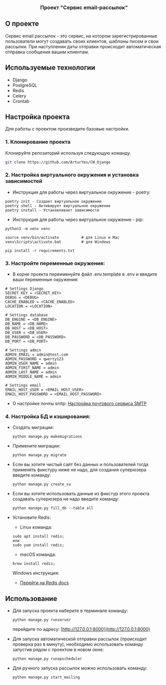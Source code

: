 <h3 align="center">Проект "Сервис email-рассылок"</h3>

## О проекте

Сервис email рассылок - это сервис, на котором зарегистрированные пользователи могут создавать своих клиентов, шаблоны писем и свои рассылки. При наступлении даты отправки происходит автоматическая отправка сообщения вашим клиентам.

## Используемые технологии
- Django
- PostgreSQL
- Redis
- Celery
- Crontab


## Настройка проекта

Для работы с проектом произведите базовые настройки.

### 1. Клонирование проекта

Клонируйте репозиторий используя следующую команду.
  ```sh
  git clone https://github.com/ArturYes/CW_Django
  ```


### 2. Настройка виртуального окружения и установка зависимостей

- Инструкция для работы через виртуальное окружение - poetry: 
```text
poetry init - Создает виртуальное окружение
poetry shell - Активирует виртуальное окружение
poetry install - Устанавливает зависимости
```

- Инструкция для работы через виртуальное окружение - pip:
```text
python3 -m venv venv

source venv/bin/activate          # для Linux и Mac
venv\Scripts\activate.bat         # для Windows

pip install -r requirements.txt
```

### 3. Настройте переменные окружения:
- В корне проекта переименуйте файл .env.template в .env и введите ваши переменные окружения:
```text
# Settings Django
SECRET_KEY = <SECRET_KEY>
DEBUG = <DEBUG>
CACHE_ENABLED = <CACHE_ENABLED>
LOCATION = <LOCATION>

# Settings database
DB_ENGINE = <DB_ENGINE>
DB_NAME = <DB_NAME>
DB_HOST = <DB_HOST>
DB_USER = <DB_USER>
DB_PASSWORD = <DB_PASSWORD>
DB_PORT = <DB_PORT>

# Settings admin
ADMIN_EMAIL = admin@test.com
ADMIN_PASSWORD = qwerty123
ADMIN_USER_NAME = admin
ADMIN_FIRST_NAME = admin
ADMIN_LAST_NAME = admin
ADMIN_MIDDLE_NAME = admin

# Settings email
EMAIL_HOST_USER = <EMAIL_HOST_USER>
EMAIL_HOST_PASSWORD = <EMAIL_HOST_PASSWORD>
```
- О настройке почты smtp: 
[Настройка почтового сервиса SMTP ](https://proghunter.ru/articles/setting-up-the-smtp-mail-service-for-yandex-in-django)

### 4. Настройка БД и кэширования:

- Создать миграции:
  ```text
  python manage.py makemigrations
  ```

- Примените миграции:
  ```text
  python manage.py migrate
  ```

- Если вы хотите чистый сайт без данных и пользователей тогда применять фикстуру ниже не надо, 
для создания суперюзера введите команду: 
  ```text
  python manage.py create_su
  ```
 
- Если вы хотите использовать данные из фикстур этого проекта создавать суперюзера не надо введите команду:
  ```text
  python manage.py fill_db --table all
  ```

- Установите Redis:

  - Linux команда:
   ```text
   sudo apt install redis; 
  или 
  sudo yum install redis;
   ```

  - macOS команда:
   ```text
   brew install redis;
   ```

  Windows инструкция:
  - [Перейти на Redis docs](https://redis.io/docs/install/install-redis/install-redis-on-windows/)


## Использование

- Для запуска проекта наберите в терминале команду:
  ```text
  python manage.py runserver
  ```
  перейдите по адресу: [http://127.0.0.1:8000](http://127.0.0.1:8000)


- Для запуска автоматической отправки рассылок (происходит проверка раз в минуту), необходимо использовать команду запустив рядом с проектом в новом окне:
  ```text
  python manage.py runapscheduler
  ```

- Для ручного запуска рассылок можно использовать команду:
  ```text
  python manage.py start_mailing
  ```
